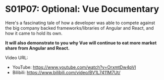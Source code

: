 # S01P07: Optional: Vue Documentary



Here's a fascinating tale of how a developer was able to compete against the big company backed frameworks/libraries of Angular and React, and how it came to hold its own. 

**It will also demonstrate to you why Vue will continue to eat more market share from Angular and React.**



Video URL:

- YouTube: https://www.youtube.com/watch?v=OrxmtDw4pVI
- Bilibili: https://www.bilibili.com/video/BV1L7411M7Ut/








